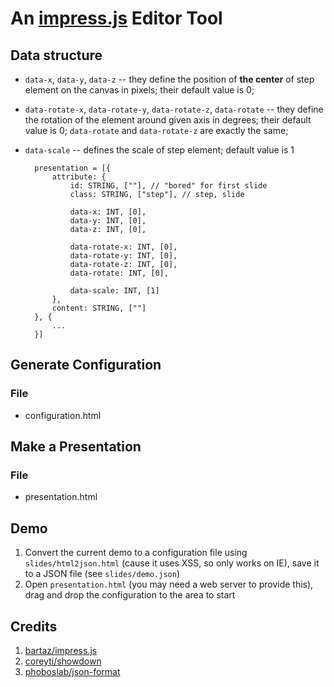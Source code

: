 # An [impress.js](https://github.com/bartaz/impress.js) Editor Tool

## Data structure

* `data-x`, `data-y`, `data-z` -- they define the position of **the center** of step element on the canvas in pixels; their default value is 0;
* `data-rotate-x`, `data-rotate-y`, `data-rotate-z`, `data-rotate` -- they define the rotation of the element around given axis in degrees; their default value is 0; `data-rotate` and `data-rotate-z` are exactly the same;
* `data-scale` -- defines the scale of step element; default value is 1

		presentation = [{
			attribute: {
				id: STRING, [""], // "bored" for first slide
				class: STRING, ["step"], // step, slide

				data-x: INT, [0],
				data-y: INT, [0],
				data-z: INT, [0],

				data-rotate-x: INT, [0],
				data-rotate-y: INT, [0],
				data-rotate-z: INT, [0],
				data-rotate: INT, [0],

				data-scale: INT, [1]
			},
			content: STRING, [""]
		}, {
			...
		}]


## Generate Configuration

### File

* configuration.html


## Make a Presentation

### File

* presentation.html


## Demo

1. Convert the current demo to a configuration file using `slides/html2json.html` (cause it uses XSS, so only works on IE), save it to a JSON file (see `slides/demo.json`)
2. Open `presentation.html` (you may need a web server to provide this), drag and drop the configuration to the area to start


## Credits

1. [bartaz/impress.js](https://github.com/bartaz/impress.js)
2. [coreyti/showdown](https://github.com/coreyti/showdown)
3. [phoboslab/json-format](https://github.com/phoboslab/json-format)
